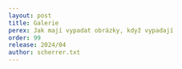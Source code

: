 ```yaml
---
layout: post
title: Galerie
perex: Jak mají vypadat obrázky, když vypadají
order: 99
release: 2024/04
author: scherrer.txt
---
```


<div class="gallery-container">
  <div class="gallery-single" style="background-image: url('https://images.unsplash.com/photo-1711055549187-fdbdf3dd090a');"></div>
  <div class="gallery-single" style="background-image: url('https://images.unsplash.com/photo-1703622603380-83dbd6e182ec');"></div>
  <div class="gallery-single" style="background-image: url('https://images.unsplash.com/photo-1711374630104-dca6e0149245');"></div>
  <div class="gallery-single" style="background-image: url('https://plus.unsplash.com/premium_photo-1711051475067-a34c5d9bd734');"></div>
</div>
